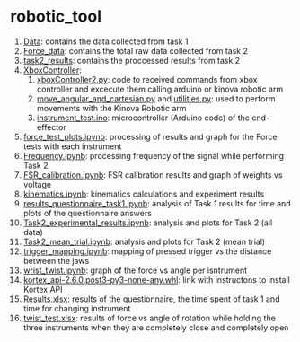 # robotic_tool

1. [Data](Data): contains the data collected from task 1
2. [Force_data](Force_data): contains the total raw data collected from task 2
3. [task2_results](task2_results): contains the proccessed results from task 2
4. [XboxController](XboxController):
    1. [xboxController2.py](XboxController\xboxController2.py): code to received commands from xbox controller and excecute them calling arduino or kinova robotic arm
    2. [move_angular_and_cartesian.py](XboxController\move_angular_and_cartesian.py) and [utilities.py](XboxController\utilities.py): used to perform movements with the Kinova Robotic arm
    3. [instrument_test.ino](XboxController\instrument_test.ino): microcontroller (Arduino code) of the end-effector
5. [force_test_plots.ipynb](force_test_plots.ipynb): processing of results and graph for the Force tests with each instrument
6. [Frequency.ipynb](Frequency.ipynb): processing frequency of the signal while performing Task 2
7. [FSR_calibration.ipynb](FSR_calibration.ipynb): FSR calibration results and graph of weights vs voltage
8. [kinematics.ipynb](kinematics.ipynb): kinematics calculations and experiment results
9. [results_questionnaire_task1.ipynb](results_questionnaire_task1.ipynb): analysis of Task 1 results for time and plots of the questionnaire answers
10. [Task2_experimental_results.ipynb](Task2_experimental_results.ipynb): analysis and plots for Task 2 (all data)
11. [Task2_mean_trial.ipynb](Task2_mean_trial.ipynb): analysis and plots for Task 2 (mean trial)
12. [trigger_mapping.ipynb](trigger_mapping.ipynb): mapping of pressed trigger vs the distance between the jaws
13. [wrist_twist.ipynb](wrist_twist.ipynb): graph of the force vs angle per isntrument
14. [kortex_api-2.6.0.post3-py3-none-any.whl](https://github.com/Kinovarobotics/kortex/tree/master): link with instructons to install Kortex API 
15. [Results.xlsx](Results.xlsx): results of the questionnaire, the time spent of task 1 and time for changing instrument
16. [twist_test.xlsx](twist_test.xlsx): results of force vs angle of rotation while holding the three instruments when they are completely close and completely open
